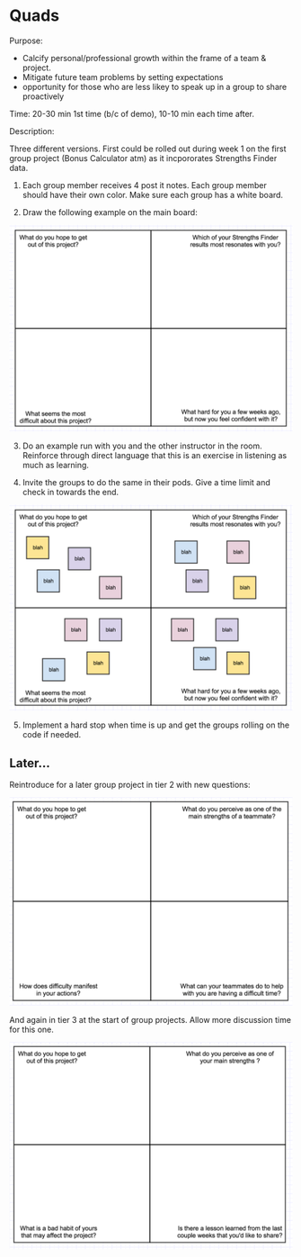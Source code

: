 Quads
===

Purpose: 

- Calcify personal/professional growth within the frame of a team & project. 
- Mitigate future team problems by setting expectations
- opportunity for those who are less likey to speak up in a group to share proactively 

Time: 20-30 min 1st time (b/c of demo), 10-10 min each time after.

Description:

Three different versions. First could be rolled out during week 1 on the first group project (Bonus Calculator atm) as it incpororates Strengths Finder data.

1. Each group member receives 4 post it notes. Each group member should have their own color. Make sure each group has a white board.

2. Draw the following example on the main board:

![intro](images/quads_week1.png)

3. Do an example run with you and the other instructor in the room. Reinforce through direct language that this is an  exercise in listening as much as learning.

4. Invite the groups to do the same in their pods. Give a time limit and check in towards the end.


![first run](images/quads_week1_example.png)

5. Implement a hard stop when time is up and get the groups rolling on the code if needed.

Later...
---

Reintroduce for a later group project in tier 2 with new questions:

![tier 2](images/quads_midTier2.png)

And again in tier 3 at the start of group projects. Allow more discussion time for this one.

![tier 2](images/quads_Tier3.png)